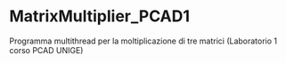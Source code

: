 # MatrixMultiplier_PCAD1
Programma multithread per la moltiplicazione di tre matrici (Laboratorio 1 corso PCAD UNIGE)
